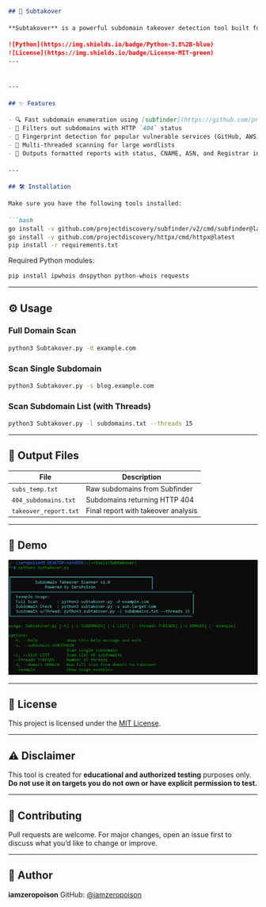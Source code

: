 
```markdown

## 🔎 Subtakover

**Subtakover** is a powerful subdomain takeover detection tool built for bug bounty hunters and security researchers. It automates subdomain enumeration, filters 404 responses, and matches known fingerprints of third-party services that are prone to takeover vulnerabilities.

![Python](https://img.shields.io/badge/Python-3.8%2B-blue)
![License](https://img.shields.io/badge/License-MIT-green)
---


---

## ✨ Features

- 🔍 Fast subdomain enumeration using [subfinder](https://github.com/projectdiscovery/subfinder)
- 🚫 Filters out subdomains with HTTP `404` status
- 🔎 Fingerprint detection for popular vulnerable services (GitHub, AWS, Bitbucket, etc.)
- 🧵 Multi-threaded scanning for large wordlists
- 📝 Outputs formatted reports with status, CNAME, ASN, and Registrar info

---

## 🛠️ Installation

Make sure you have the following tools installed:

```bash
go install -v github.com/projectdiscovery/subfinder/v2/cmd/subfinder@latest
go install -v github.com/projectdiscovery/httpx/cmd/httpx@latest
pip install -r requirements.txt
````

Required Python modules:

```bash
pip install ipwhois dnspython python-whois requests
```

---

## ⚙️ Usage

### Full Domain Scan

```bash
python3 Subtakover.py -d example.com
```

### Scan Single Subdomain

```bash
python3 Subtakover.py -s blog.example.com
```

### Scan Subdomain List (with Threads)

```bash
python3 Subtakover.py -l subdomains.txt --threads 15
```

---

## 📁 Output Files

| File                  | Description                         |
| --------------------- | ----------------------------------- |
| `subs_temp.txt`       | Raw subdomains from Subfinder       |
| `404_subdomains.txt`  | Subdomains returning HTTP 404       |
| `takeover_report.txt` | Final report with takeover analysis |

---

## 📸 Demo

![Subtakover Demo](sub.PNG)

---

## 📄 License

This project is licensed under the [MIT License](LICENSE).

---

## ⚠️ Disclaimer

This tool is created for **educational and authorized testing** purposes only.
**Do not use it on targets you do not own or have explicit permission to test.**

---

## 🤝 Contributing

Pull requests are welcome.
For major changes, open an issue first to discuss what you’d like to change or improve.

---

## 👤 Author

**iamzeropoison**
GitHub: [@iamzeropoison](https://github.com/iamzeropoison)

````
